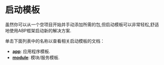 ﻿# 启动模板

虽然你可以从一个空项目开始并手动添加所需的包,但启动模板可以非常轻松,舒适地使用ABP框架启动新的解决方案.

单击下面列表中的名称以查看相关启动模板的文档：

* [**app**](Startup-Templates/Application.md): 应用程序模板.
* [**module**](Startup-Templates/Module.md): 模块/服务模板.